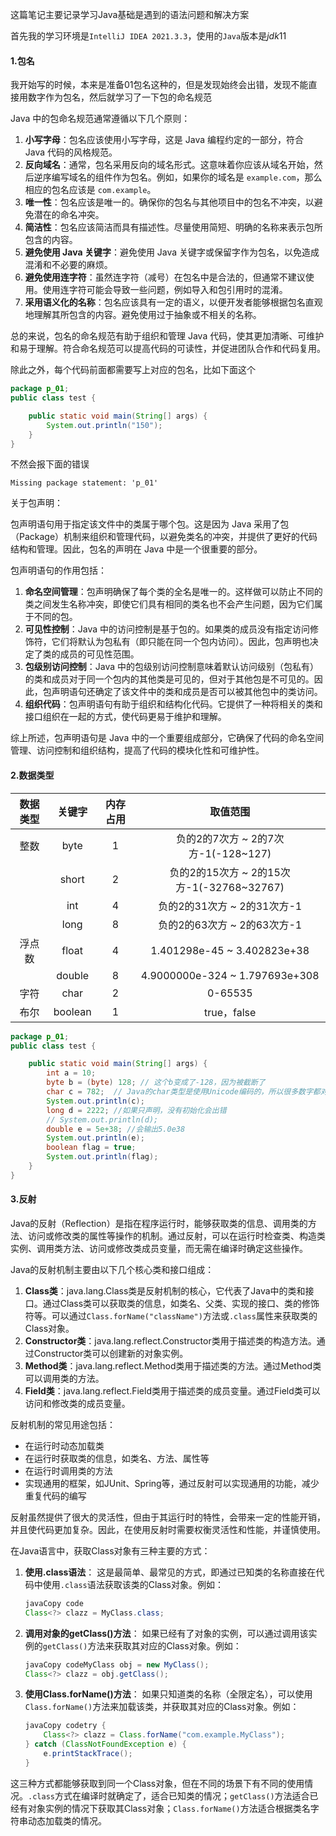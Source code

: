 这篇笔记主要记录学习Java基础是遇到的语法问题和解决方案

首先我的学习环境是`IntelliJ IDEA 2021.3.3`，使用的`Java`版本是$jdk11$

#### 1.包名

我开始写的时候，本来是准备$01$包名这种的，但是发现始终会出错，发现不能直接用数字作为包名，然后就学习了一下包的命名规范

Java 中的包命名规范通常遵循以下几个原则：

1. **小写字母**：包名应该使用小写字母，这是 Java 编程约定的一部分，符合 Java 代码的风格规范。
2. **反向域名**：通常，包名采用反向的域名形式。这意味着你应该从域名开始，然后逆序编写域名的组件作为包名。例如，如果你的域名是 `example.com`，那么相应的包名应该是 `com.example`。
3. **唯一性**：包名应该是唯一的。确保你的包名与其他项目中的包名不冲突，以避免潜在的命名冲突。
4. **简洁性**：包名应该简洁而具有描述性。尽量使用简短、明确的名称来表示包所包含的内容。
5. **避免使用 Java 关键字**：避免使用 Java 关键字或保留字作为包名，以免造成混淆和不必要的麻烦。
6. **避免使用连字符**：虽然连字符（减号）在包名中是合法的，但通常不建议使用。使用连字符可能会导致一些问题，例如导入和包引用时的混淆。
7. **采用语义化的名称**：包名应该具有一定的语义，以便开发者能够根据包名直观地理解其所包含的内容。避免使用过于抽象或不相关的名称。

总的来说，包名的命名规范有助于组织和管理 Java 代码，使其更加清晰、可维护和易于理解。符合命名规范可以提高代码的可读性，并促进团队合作和代码复用。

除此之外，每个代码前面都需要写上对应的包名，比如下面这个

```java
package p_01;
public class test {

    public static void main(String[] args) {
        System.out.println("150");
    }
}
```

不然会报下面的错误

```shell
Missing package statement: 'p_01' 
```

关于包声明：

包声明语句用于指定该文件中的类属于哪个包。这是因为 Java 采用了包（Package）机制来组织和管理代码，以避免类名的冲突，并提供了更好的代码结构和管理。因此，包名的声明在 Java 中是一个很重要的部分。

包声明语句的作用包括：

1. **命名空间管理**：包声明确保了每个类的全名是唯一的。这样做可以防止不同的类之间发生名称冲突，即使它们具有相同的类名也不会产生问题，因为它们属于不同的包。
2. **可见性控制**：Java 中的访问控制是基于包的。如果类的成员没有指定访问修饰符，它们将默认为包私有（即只能在同一个包内访问）。因此，包声明也决定了类的成员的可见性范围。
3. **包级别访问控制**：Java 中的包级别访问控制意味着默认访问级别（包私有）的类和成员对于同一个包内的其他类是可见的，但对于其他包是不可见的。因此，包声明语句还确定了该文件中的类和成员是否可以被其他包中的类访问。
4. **组织代码**：包声明语句有助于组织和结构化代码。它提供了一种将相关的类和接口组织在一起的方式，使代码更易于维护和理解。

综上所述，包声明语句是 Java 中的一个重要组成部分，它确保了代码的命名空间管理、访问控制和组织结构，提高了代码的模块化性和可维护性。

#### 2.数据类型

| 数据类型 | 关键字  | 内存占用 |                 取值范围                  |
| :------: | :-----: | :------: | :---------------------------------------: |
|   整数   |  byte   |    1     |    负的2的7次方 ~ 2的7次方-1(-128~127)    |
|          |  short  |    2     | 负的2的15次方 ~ 2的15次方-1(-32768~32767) |
|          |   int   |    4     |        负的2的31次方 ~ 2的31次方-1        |
|          |  long   |    8     |        负的2的63次方 ~ 2的63次方-1        |
|  浮点数  |  float  |    4     |        1.401298e-45 ~ 3.402823e+38        |
|          | double  |    8     |      4.9000000e-324 ~ 1.797693e+308       |
|   字符   |  char   |    2     |                  0-65535                  |
|   布尔   | boolean |    1     |                true，false                |

```java
package p_01;
public class test {

    public static void main(String[] args) {
        int a = 10;
        byte b = (byte) 128; // 这个b变成了-128，因为被截断了
        char c = 782;  // Java的char类型是使用Unicode编码的，所以很多数字都对应字符，并且前面的字符对应的是ascill字符
        System.out.println(c);
        long d = 2222; //如果只声明，没有初始化会出错
        // System.out.println(d);
        double e = 5e+38; //会输出5.0e38
        System.out.println(e);
        boolean flag = true;
        System.out.println(flag);
    }
}
```

#### 3.反射

Java的反射（Reflection）是指在程序运行时，能够获取类的信息、调用类的方法、访问或修改类的属性等操作的机制。通过反射，可以在运行时检查类、构造类实例、调用类方法、访问或修改类成员变量，而无需在编译时确定这些操作。

Java的反射机制主要由以下几个核心类和接口组成：

1. **Class类**：java.lang.Class类是反射机制的核心，它代表了Java中的类和接口。通过Class类可以获取类的信息，如类名、父类、实现的接口、类的修饰符等。可以通过`Class.forName("className")`方法或`.class`属性来获取类的Class对象。
2. **Constructor类**：java.lang.reflect.Constructor类用于描述类的构造方法。通过Constructor类可以创建新的对象实例。
3. **Method类**：java.lang.reflect.Method类用于描述类的方法。通过Method类可以调用类的方法。
4. **Field类**：java.lang.reflect.Field类用于描述类的成员变量。通过Field类可以访问和修改类的成员变量。

反射机制的常见用途包括：

- 在运行时动态加载类
- 在运行时获取类的信息，如类名、方法、属性等
- 在运行时调用类的方法
- 实现通用的框架，如JUnit、Spring等，通过反射可以实现通用的功能，减少重复代码的编写

反射虽然提供了很大的灵活性，但由于其运行时的特性，会带来一定的性能开销，并且使代码更加复杂。因此，在使用反射时需要权衡灵活性和性能，并谨慎使用。


在Java语言中，获取Class对象有三种主要的方式：

1. **使用.class语法**： 这是最简单、最常见的方式，即通过已知类的名称直接在代码中使用`.class`语法获取该类的Class对象。例如：

   ```java
   javaCopy code
   Class<?> clazz = MyClass.class;
   ```

2. **调用对象的getClass()方法**： 如果已经有了对象的实例，可以通过调用该实例的`getClass()`方法来获取其对应的Class对象。例如：

   ```java
   javaCopy codeMyClass obj = new MyClass();
   Class<?> clazz = obj.getClass();
   ```

3. **使用Class.forName()方法**： 如果只知道类的名称（全限定名），可以使用`Class.forName()`方法来加载该类，并获取其对应的Class对象。例如：

   ```java
   javaCopy codetry {
       Class<?> clazz = Class.forName("com.example.MyClass");
   } catch (ClassNotFoundException e) {
       e.printStackTrace();
   }
   ```

这三种方式都能够获取到同一个Class对象，但在不同的场景下有不同的使用情况。`.class`方式在编译时就确定了，适合已知类的情况；`getClass()`方法适合已经有对象实例的情况下获取其Class对象；`Class.forName()`方法适合根据类名字符串动态加载类的情况。
